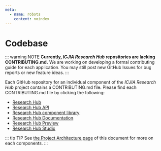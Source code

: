 ```yaml
---
meta:
  - name: robots
    content: noindex
---
```


# Codebase

<InDevelop />

::: warning NOTE
**Currently, _ICJIA Research Hub_ repositories are lacking CONTRIBUTING.md.** We are working on developing a formal contributing guide for each application. You may still post new GitHub Issues for bug reports or new feature ideas.
:::

Each GitHub repository for an individual component of the _ICJIA Research Hub_ project contains a CONTRIBUTING.md file. Please find each CONTRIBUTING.md file by clicking the following:

- [Research Hub](https://github.com/ICJIA/icjia-research)
- [Research Hub API](https://github.com/ICJIA/icjia-research-api)
- [Research Hub component library](https://github.com/ICJIA/icjia-research-lib)
- [Research Hub Documentation](https://github.com/ICJIA/icjia-research-docs)
- [Research Hub Preview](https://github.com/ICJIA/icjia-research-preview)
- [Research Hub Studio](https://github.com/ICJIA/icjia-research-studio)

::: tip TIP
See [the Project Architecture page](/dev-guide/architecture.md) of this document for more on each components.
:::
